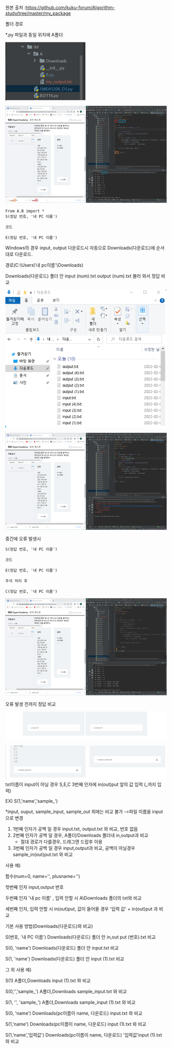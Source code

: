 원본 출처 :https://github.com/kuku-forum/Algorithm-study/tree/master/my_package



폴더 경로

*.py 파일과 동일 위치에 A폴더

![경로](README.assets/PATH_IMG.png)



![이미지1](README.assets/IMG_1.PNG)

```
From A.B import *
S(정답 번호, '내 PC 이름')

코드

E(정답 번호, '내 PC 이름')
```

Windows의 경우 input, output 다운로드시 자동으로 Downloads(다운로드)에 순서대로 다운로드.

경로(C:\Users\\'내 pc이름'\Downloads\)

Downloads(다운로드) 폴더 안 input (num).txt output (num).txt 불러 와서 정답 비교

![이미지5](README.assets/IMG_5.png)





![이미지2](README.assets/IMG_2.PNG)

중간에 오류 발생시

```
S(정답 번호, '내 PC 이름')

코드

E(정답 번호, '내 PC 이름')

주석 처리 후

C(정답 번호, '내 PC 이름')
```

![이미지3](README.assets/IMG_3.PNG)

오류 발생 전까지 정답 비교

![이미지6](README.assets/IMG_6.png)

![이미지4](README.assets/IMG_4.PNG)txt이름이 input이 아닐 경우 S,E,C 3번째 인자에 in(out)put 앞의 값 입력 (_까지 입력)

EX) S(1,'name','sample_')



*input, ouput, sample_input, sample_out 외에는 비교 불가 ->파일 이름을 input으로 변경



1. 1번째 인자가 공백 일 경우 input.txt, output.txt 와 비교, 번호 없음 
2. 2번째 인자가 공백 일 경우, A폴더/Downloads 폴더내 in,output과 비교
   - 절대 경로가 다를경우, 드래그앤 드랍후 이용
3.  3번째 인자가 공백 일 경우 input,output과 비교, 공백이 아닐경우  sample_in(out)put.txt 와 비교



사용 예)

함수(num=0, name='', plusname='') 

첫번째 인자 input,output 번호

두번쨰 인자 '내 pc 이름' , 입력 안할 시 A\\Downloads 폴더의 txt와 비교

세번째 인자, 입력 안할 시 in(out)put, 값이 들어올 경우 '입력 값' + in(out)put 과 비교



기본 사용 방법(Downloads(다운로드)와 비교)

S(번호, '내 PC 이름') Downloads(다운로드) 폴더 안 in,out put (번호).txt 비교

S(0, 'name') Downloads(다운로드) 폴더 안 input.txt 비교

S(1, 'name') Downloads(다운로드) 폴더 안 input (1).txt 비교



그 외 사용 예)

S(1) A폴더,Downloads input (1).txt 와 비교 

S(0,'','sample_') A폴더,Downloads sample_input.txt 와 비교 

S(1, '', 'sample_')   A폴더,Downloads sample_input (1).txt 와 비교

S(0, 'name') Downloads(pc이름이 name, 다운로드)  input.txt 와 비교

S(1,'name') Downloads(pc이름이 name, 다운로드)  input (1).txt 와 비교

 S(1,'name','입력값') Downloads(pc이름이 name, 다운로드)  '입력값'input (1).txt 와 비교



